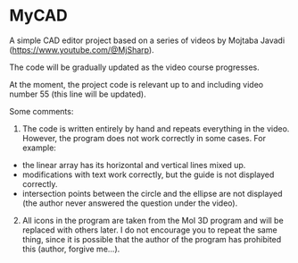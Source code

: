 # MyCAD

A simple CAD editor project based on a series of videos by Mojtaba Javadi (https://www.youtube.com/@MjSharp).

The code will be gradually updated as the video course progresses.

At the moment, the project code is relevant up to and including video number 55 (this line will be updated).

Some comments:
1. The code is written entirely by hand and repeats everything in the video. However, the program does not work correctly in some cases. For example:
* the linear array has its horizontal and vertical lines mixed up.
* modifications with text work correctly, but the guide is not displayed correctly.
* intersection points between the circle and the ellipse are not displayed (the author never answered the question under the video).
2. All icons in the program are taken from the MoI 3D program and will be replaced with others later. I do not encourage you to repeat the same thing, since it is possible that the author of the program has prohibited this (author, forgive me...).

